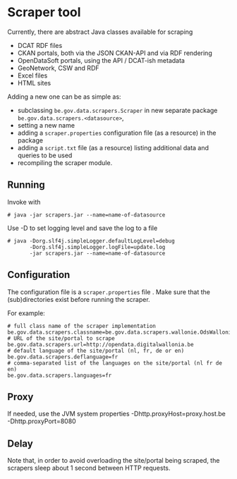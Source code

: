 # Scraper tool

Currently, there are abstract Java classes available for scraping
 * DCAT RDF files
 * CKAN portals, both via the JSON CKAN-API and via RDF rendering
 * OpenDataSoft portals, using the API / DCAT-ish metadata
 * GeoNetwork, CSW and RDF
 * Excel files
 * HTML sites

Adding a new one can be as simple as:
- subclassing `be.gov.data.scrapers.Scraper` in new separate package `be.gov.data.scrapers.<datasource>`, 
- setting a new name
- adding a `scraper.properties` configuration file (as a resource) in the package
- adding a `script.txt` file (as a resource) listing additional data and queries to be used
- recompiling the scraper module.

## Running

Invoke with

    # java -jar scrapers.jar --name=name-of-datasource

Use -D to set logging level and save the log to a file

    # java -Dorg.slf4j.simpleLogger.defaultLogLevel=debug 
           -Dorg.slf4j.simpleLogger.logFile=update.log
           -jar scrapers.jar --name=name-of-datasource

## Configuration

The configuration file is a `scraper.properties` file .
Make sure that the (sub)directories exist before running the scraper.

For example:

    # full class name of the scraper implementation
    be.gov.data.scrapers.classname=be.gov.data.scrapers.wallonie.OdsWallonie
    # URL of the site/portal to scrape
    be.gov.data.scrapers.url=http://opendata.digitalwallonia.be
    # default language of the site/portal (nl, fr, de or en)
    be.gov.data.scrapers.deflanguage=fr
    # comma-separated list of the languages on the site/portal (nl fr de en)
    be.gov.data.scrapers.languages=fr

## Proxy

If needed, use the JVM system properties -Dhttp.proxyHost=proxy.host.be -Dhttp.proxyPort=8080

## Delay

Note that, in order to avoid overloading the site/portal being scraped, 
the scrapers sleep about 1 second between HTTP requests.
